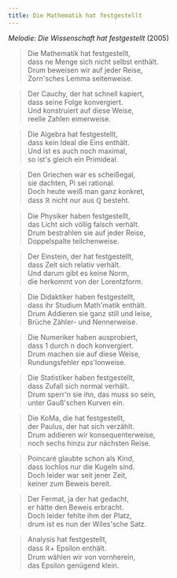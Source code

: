 ```yaml
---
title: Die Mathematik hat festgestellt
---
```


*Melodie: Die Wissenschaft hat festgestellt* (2005)

> Die Mathematik hat festgestellt,\
> dass ne Menge sich nicht selbst enthält.\
> Drum beweisen wir auf jeder Reise,\
> Zorn'sches Lemma seitenweise.

> Der Cauchy, der hat schnell kapiert,\
> dass seine Folge konvergiert.\
> Und konstruiert auf diese Weise,\
> reelle Zahlen eimerweise.

> Die Algebra hat festgestellt,\
> dass kein Ideal die Eins enthält.\
> Und ist es auch noch maximal,\
> so ist's gleich ein Primideal.

> Den Griechen war es scheißegal,\
> sie dachten, Pi sei rational.\
> Doch heute weiß man ganz konkret,\
> dass ℝ nicht nur aus ℚ besteht.

> Die Physiker haben festgestellt,\
> das Licht sich völlig falsch verhält.\
> Drum bestrahlen sie auf jeder Reise,\
> Doppelspalte teilchenweise.

> Der Einstein, der hat festgestellt,\
> dass Zeit sich relativ verhält.\
> Und darum gibt es keine Norm,\
> die herkommt von der Lorentzform.

> Die Didaktiker haben festgestellt,\
> dass ihr Studium Math'matik enthält.\
> Drum Addieren sie ganz still und leise,\
> Brüche Zähler- und Nennerweise.

> Die Numeriker haben ausprobiert,\
> dass 1 durch n doch konvergiert.\
> Drum machen sie auf diese Weise,\
> Rundungsfehler eps'lonweise.

> Die Statistiker haben festgestellt,\
> dass Zufall sich normal verhält.\
> Drum sperr'n sie ihn, das muss so sein,\
> unter Gauß'schen Kurven ein.

> Die KoMa, die hat festgestellt,\
> der Paulus, der hat sich verzählt.\
> Drum addieren wir konsequenterweise,\
> noch sechs hinzu zur nächsten Reise.

> Poincaré glaubte schon als Kind,\
> dass lochlos nur die Kugeln sind.\
> Doch leider war seit jener Zeit,\
> keiner zum Beweis bereit.

> Der Fermat, ja der hat gedacht,\
> er hätte den Beweis erbracht.\
> Doch leider fehlte ihm der Platz,\
> drum ist es nun der Wiles'sche Satz.

> Analysis hat festgestellt,\
> dass ℝ+ Epsilon enthält.\
> Drum wählen wir von vornherein,\
> das Epsilon genügend klein.

